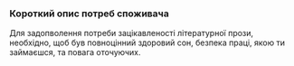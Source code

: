 ### Короткий опис потреб споживача

Для задопволення потреби зацікавленості літературної прози, необхідно, щоб був повноцінний здоровий сон, безпека праці, якою ти займаєшся, та повага оточуючих.
